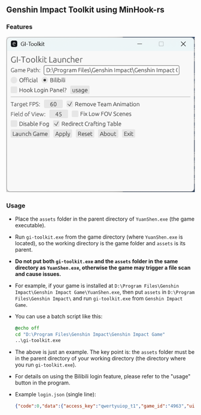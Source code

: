 ## Genshin Impact Toolkit using MinHook-rs

### Features

![](./demo.png)

### Usage

- Place the `assets` folder in the parent directory of `YuanShen.exe` (the game executable).
- Run `gi-toolkit.exe` from the game directory (where `YuanShen.exe` is located), so the working directory is the game folder and `assets` is its parent.
- **Do not put both `gi-toolkit.exe` and the `assets` folder in the same directory as `YuanShen.exe`, otherwise the game may trigger a file scan and cause issues.**
- For example, if your game is installed at `D:\Program Files\Genshin Impact\Genshin Impact Game\YuanShen.exe`, then put `assets` in `D:\Program Files\Genshin Impact\` and run `gi-toolkit.exe` from `Genshin Impact Game`.
- You can use a batch script like this:

  ```cmd
  @echo off
  cd "D:\Program Files\Genshin Impact\Genshin Impact Game"
  ..\gi-toolkit.exe
  ```

- The above is just an example. The key point is: the `assets` folder must be in the parent directory of your working directory (the directory where you run `gi-toolkit.exe`).
- For details on using the Bilibili login feature, please refer to the "usage" button in the program.
- Example `login.json` (single line):

  ```json
  {"code":0,"data":{"access_key":"qwertyuiop_t1","game_id":"4963","uid":2147483647,"uname":"A Cool Name"}}
  ```
